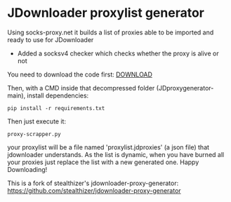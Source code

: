 # JDownloader proxylist generator

Using socks-proxy.net it builds a list of proxies able to be imported and ready to use for JDownloader

- Added a socksv4 checker which checks whether the proxy is alive or not

You need to download the code first:
[DOWNLOAD](https://github.com/masterofobzene/JDproxygenerator/archive/refs/heads/main.zip)

Then, with a CMD inside that decompressed folder (JDproxygenerator-main), install dependencies:
```
pip install -r requirements.txt
```

Then just execute it:

```
proxy-scrapper.py
```

your proxylist will be a file named 'proxylist.jdproxies' (a json file) that jdownloader understands.
As the list is dynamic, when you have burned all your proxies just replace the list with a new generated one. 
Happy Downloading!

This is a fork of stealthizer's jdownloader-proxy-generator: https://github.com/stealthizer/jdownloader-proxy-generator
